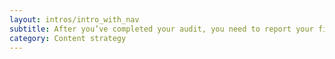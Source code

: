 ```yaml
---
layout: intros/intro_with_nav
subtitle: After you’ve completed your audit, you need to report your findings so you get stakeholder support to action the data and improve your content.
category: Content strategy
---
```

